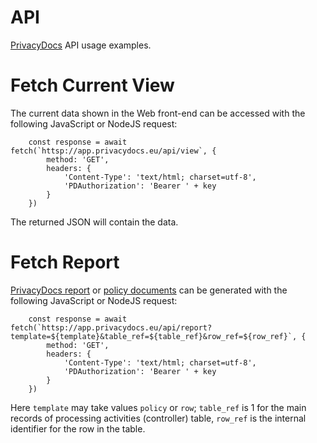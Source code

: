 # API
[PrivacyDocs](https://privacydocs.eu) API usage examples.

# Fetch Current View

The current data shown in the Web front-end can be accessed with the following JavaScript or NodeJS request:

```
    const response = await fetch(`httsp://app.privacydocs.eu/api/view`, {
        method: 'GET',
        headers: {
            'Content-Type': 'text/html; charset=utf-8',
            'PDAuthorization': 'Bearer ' + key
        }
    })
```

The returned JSON will contain the data.

# Fetch Report

[PrivacyDocs report](https://privacydocs.eu/en/docs.html#accordion_reports) or [policy documents](https://privacydocs.eu/en/generate_policy_documents.html) can be generated with the following JavaScript or NodeJS request:

```
    const response = await fetch(`httsp://app.privacydocs.eu/api/report?template=${template}&table_ref=${table_ref}&row_ref=${row_ref}`, {
        method: 'GET',
        headers: {
            'Content-Type': 'text/html; charset=utf-8',
            'PDAuthorization': 'Bearer ' + key
        }
    })
```

Here `template` may take values `policy` or `row`; `table_ref` is 1 for the main records of processing activities (controller) table, `row_ref` is the internal identifier for the row in the table.

